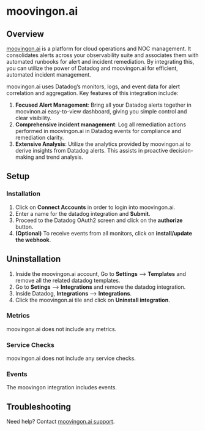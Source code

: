 # moovingon.ai

## Overview
[moovingon.ai][1] is a platform for cloud operations and NOC management. It consolidates alerts across your observability suite and associates them with automated runbooks for alert and incident remediation. By integrating this, you can utilize the power of Datadog and moovingon.ai for efficient, automated incident management.

moovingon.ai uses Datadog’s monitors, logs, and event data for alert correlation and aggregation.
Key features of this integration include:

1. **Focused Alert Management**: Bring all your Datadog alerts together in moovinon.ai easy-to-view dashboard, giving you simple control and clear visibility.
2. **Comprehensive incident management**: Log all remediation actions performed in moovingon.ai in Datadog events for compliance and remediation clarity.
3. **Extensive Analysis**: Utilize the analytics provided by moovingon.ai to derive insights from Datadog alerts. This assists in proactive decision-making and trend analysis.



## Setup

### Installation

1. Click on **Connect Accounts** in order to login into moovingon.ai.
2. Enter a name for the datadog integration and **Submit**.
3. Proceed to the Datadog OAuth2 screen and click on the **authorize** button.
4. **(Optional)** To receive events from all monitors, click on **install/update the webhook**.

## Uninstallation

1. Inside the moovingon.ai account, Go to **Settings** --> **Templates** and remove all the related datadog templates.
2. Go to **Setings** --> **Integrations** and remove the datadog integration.
3. Inside Datadog, **Integrations**  --> **Integrations**.
4. Click the moovingon.ai tile and click on **Uninstall integration**.


### Metrics

moovingon.ai does not include any metrics.

### Service Checks

moovingon.ai does not include any service checks.
### Events

The moovingon integration includes events.

## Troubleshooting

Need help? Contact [moovingon.ai support][2].

[1]: https://moovingon.ai/
[2]: support@moovingon.com

